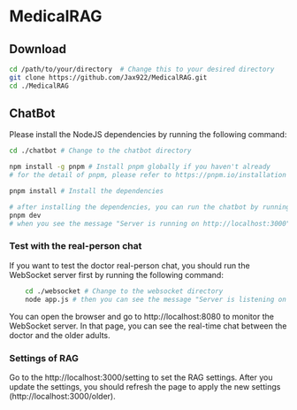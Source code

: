 # MedicalRAG

## Download
```bash
cd /path/to/your/directory  # Change this to your desired directory
git clone https://github.com/Jax922/MedicalRAG.git
cd ./MedicalRAG
```

## ChatBot

Please install the NodeJS dependencies by running the following command:

```bash
cd ./chatbot # Change to the chatbot directory

npm install -g pnpm # Install pnpm globally if you haven't already
# for the detail of pnpm, please refer to https://pnpm.io/installation

pnpm install # Install the dependencies

# after installing the dependencies, you can run the chatbot by running the following command
pnpm dev
# when you see the message "Server is running on http://localhost:3000", you can open your browser and go to http://localhost:3000

```

### Test with the real-person chat
If you want to test the doctor real-person chat, you should run the WebSocket server first by running the following command:

```bash
    cd ./websocket # Change to the websocket directory
    node app.js # then you can see the message "Server is listening on port 8080", that means the WebSocket server is running
```

You can open the browser and go to http://localhost:8080 to monitor the WebSocket server. In that page, you can see the real-time chat between the doctor and the older adults.

### Settings of RAG
Go to the http://localhost:3000/setting to set the RAG settings.  After you update the settings, you should refresh the page to apply the new settings (http://localhost:3000/older).

